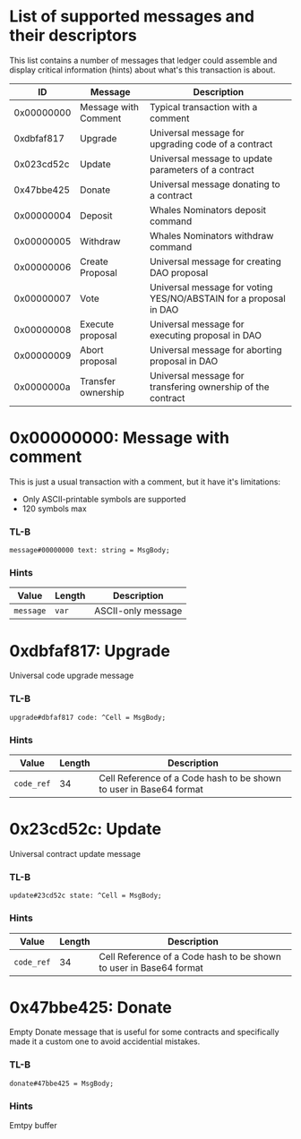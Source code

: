 # List of supported messages and their descriptors

This list contains a number of messages that ledger could assemble and display critical information (hints) about what's this transaction is about.

| ID | Message | Description |
| --- | --- | --- |
| 0x00000000 | Message with Comment| Typical transaction with a comment|
| 0xdbfaf817 | Upgrade | Universal message for upgrading code of a contract |
| 0x023cd52c | Update | Universal message to update parameters of a contract |
| 0x47bbe425 | Donate | Universal message donating to a contract |
| 0x00000004 | Deposit | Whales Nominators deposit command |
| 0x00000005 | Withdraw | Whales Nominators withdraw command |
| 0x00000006 | Create Proposal | Universal message for creating DAO proposal |
| 0x00000007 | Vote | Universal message for voting YES/NO/ABSTAIN for a proposal in DAO |
| 0x00000008 | Execute proposal | Universal message for executing proposal in DAO |
| 0x00000009 | Abort proposal | Universal message for aborting proposal in DAO |
| 0x0000000a | Transfer ownership | Universal message for transfering ownership of the contract |

# 0x00000000: Message with comment

This is just a usual transaction with a comment, but it have it's limitations:
* Only ASCII-printable symbols are supported
* 120 symbols max

### TL-B
```
message#00000000 text: string = MsgBody;
```

### Hints
| Value | Length | Description |
| --- | --- | --- |
| `message` | `var` | ASCII-only message |

# 0xdbfaf817: Upgrade
Universal code upgrade message

### TL-B
```
upgrade#dbfaf817 code: ^Cell = MsgBody;
```

### Hints
| Value | Length | Description |
| --- | --- | --- |
| `code_ref` | 34 | Cell Reference of a Code hash to be shown to user in Base64 format |

# 0x23cd52c: Update
Universal contract update message

### TL-B
```
update#23cd52c state: ^Cell = MsgBody;
```

### Hints
| Value | Length | Description |
| --- | --- | --- |
| `code_ref` | 34 | Cell Reference of a Code hash to be shown to user in Base64 format |

# 0x47bbe425: Donate
Empty Donate message that is useful for some contracts and specifically made it a custom one to avoid accidential mistakes.

### TL-B
```
donate#47bbe425 = MsgBody;
```

### Hints
Emtpy buffer

